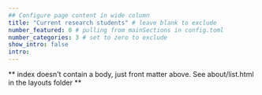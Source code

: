 ```yaml
---
## Configure page content in wide column
title: "Current research students" # leave blank to exclude
number_featured: 0 # pulling from mainSections in config.toml
number_categories: 3 # set to zero to exclude
show_intro: false
intro: 
---
```


** index doesn't contain a body, just front matter above.
See about/list.html in the layouts folder **